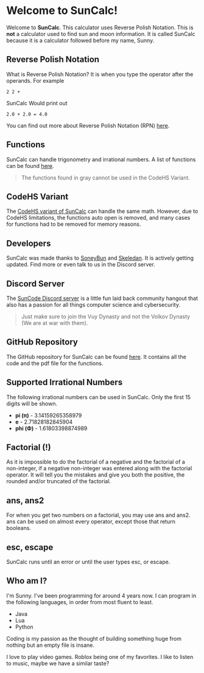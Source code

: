 # Welcome to SunCalc!

Welcome to **SunCalc**. This calculator uses Reverse Polish Notation. This is **not** a calculator used to find sun and moon information. It is called SunCalc because it is a calculator followed before my name, Sunny.




## Reverse Polish Notation

What is Reverse Polish Notation? It is when you type the operator after the operands. For example

	2 2 +

SunCalc Would print out

	2.0 + 2.0 = 4.0
You can find out more about Reverse Polish Notation (RPN) [here](https://en.wikipedia.org/wiki/Reverse_Polish_notation).
## Functions

SunCalc can handle trigonometry and irrational numbers. A list of functions can be found [here](https://bit.ly/SunCalcFunctions).

>The functions found in gray cannot be used in the CodeHS Variant.

## CodeHS Variant

The [CodeHS variant of SunCalc](https://bit.ly/SunCalcTesting) can handle the same math. However, due to CodeHS limitations, the functions auto open is removed, and many cases for functions had to be removed for memory reasons.

## Developers

SunCalc was made thanks to [SoneyBun](https://github.com/SoneyBun) and [Skeledan](https://github.com/TheRealSkeledan). It is actively getting updated. Find more or even talk to us in the Discord server.

## Discord Server

The [SunCode Discord server](https://bit.ly/SunCode) is a little fun laid back community hangout that also has a passion for all things computer science and cybersecurity.

>Just make sure to join the Vuy Dynasty and not the Volkov Dynasty (We are at war with them).

## GitHub Repository

The GitHub repository for SunCalc can be found [here](https://github.com/SoneyBun/SunCalc). It contains all the code and the pdf file for the functions.


## Supported Irrational Numbers

The following irrational numbers can be used in SunCalc. Only the first 15 digits will be shown.

* **pi (**π**)** - 3.14159265358979
* **e** - 2.71828182845904
* **phi (Φ)** - 1.61803398874989

## Factorial (!)

As it is impossible to do the factorial of a negative and the factorial of a non-integer, if a negative non-integer was entered along with the factorial operator. It will tell you the mistakes and give you both the positive, the rounded and/or truncated of the factorial.

## ans, ans2

For when you get two numbers on a factorial, you may use ans and ans2. ans can be used on almost every operator, except those that return booleans.

## esc, escape

SunCalc runs until an error or until the user types esc, or escape.

## Who am I?
I'm Sunny. I've been programming for around 4 years now. I can program in the following languages, in order from most fluent to least.
* Java
* Lua
* Python

Coding is my passion as the thought of building something huge from nothing but an empty file is insane.

I love to play video games. Roblox being one of my favorites. I like to listen to music, maybe we have a similar taste?
